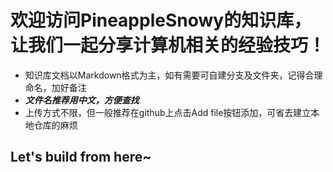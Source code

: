 # 欢迎访问PineappleSnowy的知识库，让我们一起分享计算机相关的经验技巧！

- 知识库文档以Markdown格式为主，如有需要可自建分支及文件夹，记得合理命名，加好备注
- ***文件名推荐用中文，方便查找***
- 上传方式不限，但一般推荐在github上点击Add file按钮添加，可省去建立本地仓库的麻烦

## Let's build from here~